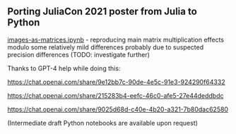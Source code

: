 ## Porting JuliaCon 2021 poster from Julia to Python

[images-as-matrices.ipynb](images-as-matrices.ipynb) - reproducing main matrix multiplication effects modulo some relatively mild differences probably due to suspected precision differences (TODO: investigate further)

Thanks to GPT-4 help while doing this:

https://chat.openai.com/share/9e12bb7c-90de-4e5c-91e3-924290f64332

https://chat.openai.com/share/215283b4-eefc-46c0-afe5-27e44deddbdc

https://chat.openai.com/share/9025d68d-c40e-4b20-a321-7b80dac62580

(Intermediate draft Python notebooks are available upon request)
